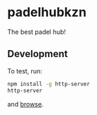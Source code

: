 # padelhubkzn

The best padel hub!

## Development

To test, run:

```sh
npm install -g http-server
http-server
```

and [browse](http://127.0.0.1:8080).
